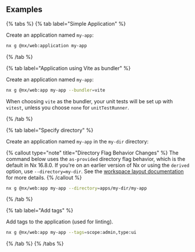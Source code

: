 ## Examples

{% tabs %}
{% tab label="Simple Application" %}

Create an application named `my-app`:

```bash
nx g @nx/web:application my-app
```

{% /tab %}

{% tab label="Application using Vite as bundler" %}

Create an application named `my-app`:

```bash
nx g @nx/web:app my-app --bundler=vite
```

When choosing `vite` as the bundler, your unit tests will be set up with `vitest`, unless you choose `none` for `unitTestRunner`.

{% /tab %}

{% tab label="Specify directory" %}

Create an application named `my-app` in the `my-dir` directory:

{% callout type="note" title="Directory Flag Behavior Changes" %}
The command below uses the `as-provided` directory flag behavior, which is the default in Nx 16.8.0. If you're on an earlier version of Nx or using the `derived` option, use `--directory=my-dir`. See the [workspace layout documentation](/deprecated/workspace-layout) for more details.
{% /callout %}

```bash
nx g @nx/web:app my-app --directory=apps/my-dir/my-app
```

{% /tab %}

{% tab label="Add tags" %}

Add tags to the application (used for linting).

```bash
nx g @nx/web:app my-app --tags=scope:admin,type:ui
```

{% /tab %}
{% /tabs %}
